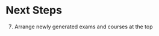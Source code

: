 # Next Steps
<!-- 1. Ensure that when a file is uploaded, it is opened and its contents read and summarized before being fed into the course_outline -->
<!-- 2. Ensure that generated exams don't contain start or ending phrases just title of the exam, date and the questions. Same to the marking scheme -->
<!-- 3. Ensure that generated exams contain names previously set by the owners -->
<!-- 4. Inspect all other APIs -->
<!-- 5. Develop templates and a home page. They should be mobile responsive. -->
<!-- 6. Course id and exam id -->
7. Arrange newly generated exams and courses at the top